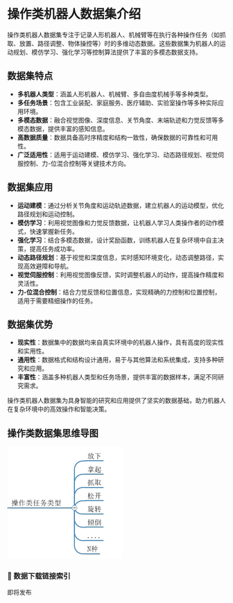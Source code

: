 # 操作类机器人数据集介绍

操作类机器人数据集专注于记录人形机器人、机械臂等在执行各种操作任务（如抓取、放置、路径调整、物体操控等）时的多维动态数据。这些数据集为机器人的运动规划、模仿学习、强化学习等控制算法提供了丰富的多模态数据支持。

## 数据集特点
- **多机器人类型**：涵盖人形机器人、机械臂、多自由度机械手等多种类型。
- **多任务场景**：包含工业装配、家庭服务、医疗辅助、实验室操作等多种实际应用环境。
- **多模态数据**：融合视觉图像、深度信息、关节角度、末端轨迹和力觉反馈等多模态数据，提供丰富的感知信息。
- **高数据质量**：数据具备高时序精度和结构一致性，确保数据的可靠性和可用性。
- **广泛适用性**：适用于运动建模、模仿学习、强化学习、动态路径规划、视觉伺服控制、力-位混合控制等关键技术方向。

## 数据集应用
- **运动建模**：通过分析关节角度和运动轨迹数据，建立机器人的运动模型，优化路径规划和运动控制。
- **模仿学习**：利用视觉图像和力觉反馈数据，让机器人学习人类操作者的动作模式，快速掌握新任务。
- **强化学习**：结合多模态数据，设计奖励函数，训练机器人在复杂环境中自主决策，提高任务成功率。
- **动态路径规划**：基于视觉和深度信息，实时感知环境变化，动态调整路径，实现高效避障和导航。
- **视觉伺服控制**：利用视觉图像反馈，实时调整机器人的动作，提高操作精度和灵活性。
- **力-位混合控制**：结合力觉反馈和位置信息，实现精确的力控制和位置控制，适用于需要精细操作的任务。

## 数据集优势
- **现实性**：数据集中的数据均来自真实环境中的机器人操作，具有高度的现实性和实用性。
- **通用性**：数据格式和结构设计通用，易于与其他算法和系统集成，支持多种研究和应用。
- **丰富性**：涵盖多种机器人类型和任务场景，提供丰富的数据样本，满足不同研究需求。

操作类机器人数据集为具身智能的研究和应用提供了坚实的数据基础，助力机器人在复杂环境中的高效操作和智能决策。

## 操作类数据集思维导图
![思维导图](思维导图.png)

### 🔗 数据下载链接索引
即将发布
